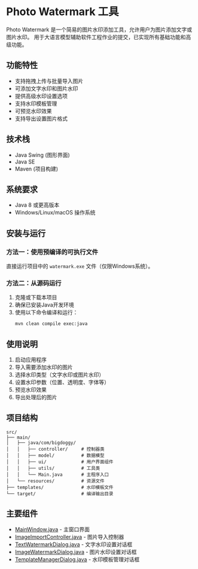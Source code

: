 # Photo Watermark 工具

Photo Watermark 是一个简易的图片水印添加工具，允许用户为图片添加文字或图片水印。
用于大语言模型辅助软件工程作业的提交，已实现所有基础功能和高级功能。

## 功能特性

- 支持拖拽上传与批量导入图片
- 可添加文字水印和图片水印
- 提供高级水印设置选项
- 支持水印模板管理
- 可预览水印效果
- 支持导出设置图片格式

## 技术栈

- Java Swing (图形界面)
- Java SE
- Maven (项目构建)

## 系统要求

- Java 8 或更高版本
- Windows/Linux/macOS 操作系统

## 安装与运行

### 方法一：使用预编译的可执行文件
直接运行项目中的 `watermark.exe` 文件（仅限Windows系统）。

### 方法二：从源码运行
1. 克隆或下载本项目
2. 确保已安装Java开发环境
3. 使用以下命令编译和运行：
   ```bash
   mvn clean compile exec:java
   ```

## 使用说明

1. 启动应用程序
2. 导入需要添加水印的图片
3. 选择水印类型（文字水印或图片水印）
4. 设置水印参数（位置、透明度、字体等）
5. 预览水印效果
6. 导出处理后的图片

## 项目结构

```
src/
├── main/
│   ├── java/com/bigdoggy/
│   │   ├── controller/     # 控制器类
│   │   ├── model/          # 数据模型
│   │   ├── ui/             # 用户界面组件
│   │   ├── utils/          # 工具类
│   │   └── Main.java       # 主程序入口
│   └── resources/          # 资源文件
├── templates/              # 水印模板文件
└── target/                 # 编译输出目录
```

## 主要组件

- [MainWindow.java](file:///E:/BaiduNetdiskWorkspace/%E7%A0%94%E7%A9%B6%E7%94%9F/%E8%AF%BE%E7%A8%8B/%E5%A4%A7%E8%AF%AD%E8%A8%80%E6%A8%A1%E5%9E%8B%E8%BE%85%E5%8A%A9%E8%BD%AF%E4%BB%B6%E5%B7%A5%E7%A8%8B/Photo%20Watermark%202/src/main/java/com/bigdoggy/ui/MainWindow.java) - 主窗口界面
- [ImageImportController.java](file:///E:/BaiduNetdiskWorkspace/%E7%A0%94%E7%A9%B6%E7%94%9F/%E8%AF%BE%E7%A8%8B/%E5%A4%A7%E8%AF%AD%E8%A8%80%E6%A8%A1%E5%9E%8B%E8%BE%85%E5%8A%A9%E8%BD%AF%E4%BB%B6%E5%B7%A5%E7%A8%8B/Photo%20Watermark%202/src/main/java/com/bigdoggy/controller/ImageImportController.java) - 图片导入控制器
- [TextWatermarkDialog.java](file:///E:/BaiduNetdiskWorkspace/%E7%A0%94%E7%A9%B6/%E8%AF%BE%E7%A8%8B/%E5%A4%A7%E8%AF%AD%E8%A8%80%E6%A8%A1%E5%9E%8B%E8%BE%85%E5%8A%A9%E8%BD%AF%E4%BB%B6%E5%B7%A5%E7%A8%8B/Photo%20Watermark%202/src/main/java/com/bigdoggy/ui/TextWatermarkDialog.java) - 文字水印设置对话框
- [ImageWatermarkDialog.java](file:///E:/BaiduNetdiskWorkspace/%E7%A0%94%E7%A9%B6/%E8%AF%BE%E7%A8%8B/%E5%A4%A7%E8%AF%AD%E8%A8%80%E6%A8%A1%E5%9E%8B%E8%BE%85%E5%8A%A9%E8%BD%AF%E4%BB%B6%E5%B7%A5%E7%A8%8B/Photo%20Watermark%202/src/main/java/com/bigdoggy/ui/ImageWatermarkDialog.java) - 图片水印设置对话框
- [TemplateManagerDialog.java](file:///E:/BaiduNetdiskWorkspace/%E7%A0%94%E7%A9%B6/%E8%AF%BE%E7%A8%8B/%E5%A4%A7%E8%AF%AD%E8%A8%80%E6%A8%A1%E5%9E%8B%E8%BE%85%E5%8A%A9%E8%BD%AF%E4%BB%B6%E5%B7%A5%E7%A8%8B/Photo%20Watermark%202/src/main/java/com/bigdoggy/ui/TemplateManagerDialog.java) - 水印模板管理对话框

